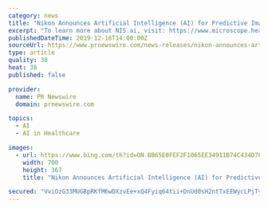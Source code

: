 ```yaml
---
category: news
title: "Nikon Announces Artificial Intelligence (AI) for Predictive Imaging, Image Segmentation and Processing"
excerpt: "To learn more about NIS.ai, visit: https://www.microscope.healthcare.nikon.com/nis-ai About Nikon Instruments Inc. Nikon Instruments Inc. is the US microscopy arm of Nikon Healthcare, a world leader in the development and manufacture of optical and digital imaging technology for biomedical applications. Cutting-edge instruments include ..."
publishedDateTime: 2019-12-16T14:00:00Z
sourceUrl: https://www.prnewswire.com/news-releases/nikon-announces-artificial-intelligence-ai-for-predictive-imaging-image-segmentation-and-processing-300975257.html
type: article
quality: 38
heat: 38
published: false

provider:
  name: PR Newswire
  domain: prnewswire.com

topics:
  - AI
  - AI in Healthcare

images:
  - url: https://www.bing.com/th?id=ON.BB65E0FEF2F1065EE34911B74C434D7C
    width: 700
    height: 367
    title: "Nikon Announces Artificial Intelligence (AI) for Predictive Imaging, Image Segmentation and Processing"

secured: "VviOzG33MUGBpRKfM6wDXzvEe+xQ4Fyiq64tii+DnUd0sH2ntTxEEWycLPjTyj9a0W+8QOkZqC+aPbr882hQ2ooGoDkT4dR12wRuw1QgDVBNri5rB+7sILH/Oxxv7mJai5aDnCFrp5lNfD6ebM9ubjtbAq4XiXsS3kIgl+rd68woAFu7AJIieBYQZ3lhuxfbGlfQ9PE0JzHmk4eHkiF0O0CPfSdrDs7GceyQh0maQotN5JqyNHOz4QaCpjHIQW9s7foHYR8GnuQQX/8UCOzSJg==;fc1DWaSKcDBZ9Pp35UoX4w=="
---
```


